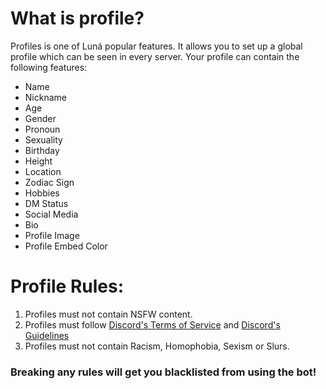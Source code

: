 # What is profile?
Profiles is one of Luná popular features. It allows you to set up a global profile which can be seen in every server. Your profile can contain the following features:
- Name
- Nickname
- Age
- Gender
- Pronoun
- Sexuality
- Birthday
- Height
- Location
- Zodiac Sign
- Hobbies
- DM Status
- Social Media
- Bio
- Profile Image
- Profile Embed Color
# Profile Rules:
1. Profiles must not contain NSFW content.
2. Profiles must follow [Discord's Terms of Service](https://discord.com/terms) and [Discord's Guidelines](https://discord.com/guidelines)
3. Profiles must not contain Racism, Homophobia, Sexism or Slurs.
### **Breaking any rules will get you blacklisted from using the bot!**
